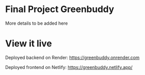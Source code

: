 # Final Project Greenbuddy

More details to be added here

# View it live
Deployed backend on Render: https://greenbuddy.onrender.com

Deployed frontend on Netlify: https://greenbuddy.netlify.app/

